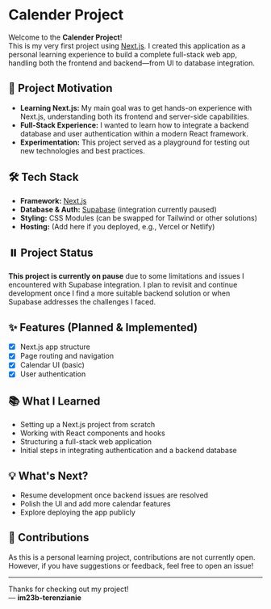 # Calender Project

Welcome to the **Calender Project**!  
This is my very first project using [Next.js](https://nextjs.org/). I created this application as a personal learning experience to build a complete full-stack web app, handling both the frontend and backend—from UI to database integration.

## 🚀 Project Motivation

- **Learning Next.js:** My main goal was to get hands-on experience with Next.js, understanding both its frontend and server-side capabilities.
- **Full-Stack Experience:** I wanted to learn how to integrate a backend database and user authentication within a modern React framework.
- **Experimentation:** This project served as a playground for testing out new technologies and best practices.

## 🛠️ Tech Stack

- **Framework:** [Next.js](https://nextjs.org/)
- **Database & Auth:** [Supabase](https://supabase.com/) (integration currently paused)
- **Styling:** CSS Modules (can be swapped for Tailwind or other solutions)
- **Hosting:** (Add here if you deployed, e.g., Vercel or Netlify)

## ⏸️ Project Status

**This project is currently on pause** due to some limitations and issues I encountered with Supabase integration. I plan to revisit and continue development once I find a more suitable backend solution or when Supabase addresses the challenges I faced.

## ✨ Features (Planned & Implemented)

- [x] Next.js app structure
- [x] Page routing and navigation
- [x] Calendar UI (basic)
- [x] User authentication

## 📚 What I Learned

- Setting up a Next.js project from scratch
- Working with React components and hooks
- Structuring a full-stack web application
- Initial steps in integrating authentication and a backend database

## 💡 What's Next?

- Resume development once backend issues are resolved
- Polish the UI and add more calendar features
- Explore deploying the app publicly

## 🤝 Contributions

As this is a personal learning project, contributions are not currently open. However, if you have suggestions or feedback, feel free to open an issue!

---

Thanks for checking out my project!  
— **im23b-terenzianie**
